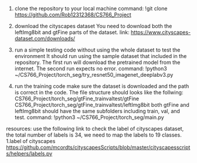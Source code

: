 1. clone the repository to your local machine
command: !git clone https://github.com/Rob12312368/CS766_Project

2. download the cityscapes dataset
You need to download both the leftImg8bit and gtFine parts of the dataset.
link: https://www.cityscapes-dataset.com/downloads/

3. run a simple testing code without using the whole dataset to test the environment
It should run using the sample dataset that included in the repository.
The first run will download the pretrained model from the internet. The second run expects no error.
command: !python3 ~/CS766_Project/torch_seg/try_resnet50_imagenet_deeplabv3.py

4. run the training code
make sure the dataset is downloaded and the path is correct in the code. 
The file structure should looks like the follwing:
CS766_Project/torch_seg/gtFine_trainvaltest/gtFine
CS766_Project/torch_seg/gtFine_trainvaltest/leftImg8bit
both gtFine and leftImg8bit should have the same subfolders including train, val, and test.
command: !python3 ~/CS766_Project/torch_seg/main.py

resources:
use the following link to check the label of cityscapes dataset, the total number of labels is 34, we need to map the labels to 19 classes.
1.label of cityscapes https://github.com/mcordts/cityscapesScripts/blob/master/cityscapesscripts/helpers/labels.py